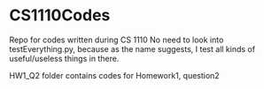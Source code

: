 # CS1110Codes
Repo for codes written during CS 1110
No need to look into testEverything.py, because as the name suggests, I test all kinds of useful/useless things in there.

HW1_Q2 folder contains codes for Homework1, question2
